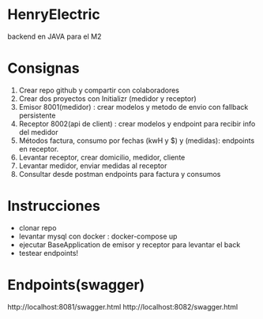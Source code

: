 # HenryElectric
backend en JAVA para el M2

# Consignas
1.    Crear repo github y compartir con colaboradores
2.    Crear dos proyectos con Initializr (medidor y receptor)
3.    Emisor 8001(medidor) : crear modelos y metodo de envio con fallback persistente
4.    Receptor 8002(api de client) : crear modelos y endpoint para recibir info del medidor
5.    Métodos factura, consumo por fechas (kwH y $) y (medidas): endpoints en receptor.
6.    Levantar receptor, crear domicilio, medidor, cliente
7.    Levantar medidor, enviar medidas al receptor
8.    Consultar desde postman endpoints para factura y consumos

# Instrucciones
- clonar repo
- levantar mysql con docker : docker-compose up
- ejecutar BaseApplication de emisor y receptor para levantar el back
- testear endpoints!

# Endpoints(swagger)
http://localhost:8081/swagger.html
http://localhost:8082/swagger.html
